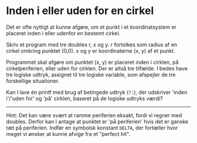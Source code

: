 # Inden i eller uden for en cirkel

Det er ofte nyttigt at kunne afgøre, om et punkt i et koordinatsystem er placeret inden i eller udenfor en bestemt cirkel.

Skriv et program med tre doubles r, x og y. r fortolkes som radius af en cirkel omkring punktet (0,0). x og y er koordinaterne (x, y) af et punkt.

Programmet skal afgøre om punktet (x, y) er placeret inden i cirklen, på cirkelperiferien, eller uden for cirklen. Der er altså tre tilfælde. I bedes have tre logiske udtryk, assignet til tre logiske variable, som afspejler de tre forskellige situationer.

Kan I lave én printf med brug af betingede udtryk (`?:`), der udskriver 'inden i'/'uden for' og 'på' cirklen, baseret på de logiske udtryks værdi?

---

Hint: Det kan være svært at ramme periferien eksakt, fordi vi regner med doubles. Derfor kan I antage at punktet er 'på periferien' hvis det er ganske tæt på periferien. Indfør en symbolsk konstant `DELTA`, der fortæller hvor meget vi ønsker at kunne afvige fra et "perfect hit".
